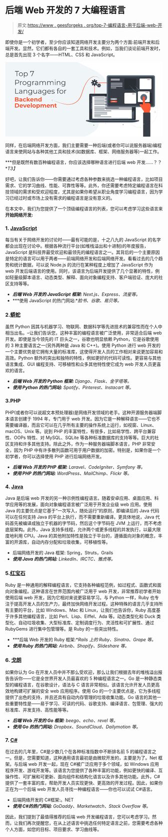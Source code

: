 # 后端 Web 开发的 7 大编程语言

> 原文:[https://www . geesforgeks . org/top-7-编程语言-用于后端-web-开发/](https://www.geeksforgeeks.org/top-7-programming-languages-for-backend-web-development/)

即使你是一个初学者，至少你应该知道网络开发主要分为两个方面:前端开发和后端开发。显然，它们都有各自的一套工具和技术。例如，当我们谈论前端开发时，总是首先出现 3 个名字——HTML、CSS 和 JavaScript。

![Top-7-Programming-Languages-for-Backend-Web-Development](img/42809060a5bff09a1b46a10c5d74cac2.png)

同样，在后端网络开发方面，我们主要需要一种后端(或者你可以说服务器端)编程语言来使网站与各种其他工具和技术(如数据库、框架、网络服务器等)一起工作。

***但是既然有数百种编程语言，你应该选择哪种语言进行后端 web 开发……？？**T3】*

好吧，让我们告诉你——你需要通过考虑各种参数来挑选一种编程语言，比如项目需求、它的学习曲线、性能、可靠性等等。此外，你还需要考虑特定编程语言在科技领域的需求和受欢迎程度，尤其是如果你希望从职业角度学习编程语言，因为学习已经过时或市场上没有需求的编程语言是没有意义的。

在本文中，我们为您提供了一个顶级编程语言的列表，您可以考虑学习这些语言来**开始网络开发:**

### 1. [JavaScript](https://www.geeksforgeeks.org/javascript-tutorial/)

每当有关于网络开发的讨论时——最有可能的是，十之八九的 JavaScript 的名字都会出现在讨论中。根据各种流行平台(如堆栈溢出和十进制)的年度报告，JavaScript 是科技界最受欢迎和最领先的编程语言之一。其背后的一个主要原因是特定的语言可以用于两者——前端网络开发和后端网络开发。看看过去的几个趋势和统计数据，可以说 Node.js 的流行在某种程度上增加了 JavaScript 作为 web 开发后端语言的使用。同时，该语言为后端开发提供了几个显著的特性，例如轻量级脚本语言、动态类型、解释、面向对象编程支持、客户端验证、庞大的社区支持等等。

*   ***后端 Web 开发的 JavaScript 框架:** Next.js、Express、流星等。*
*   ***使用 JavaScript 的热门网站:**脸书、谷歌、易贝等。*

### 2.[蟒蛇](https://www.geeksforgeeks.org/python-programming-language/)

虽然 Python 因其与机器学习、物联网、数据科学等先进技术的兼容性而在个人中相当出名。–让我们告诉您，这种丰富的编程语言被广泛使用，非常适合后端 web 开发。即使是当今领先的 IT 巨头之一，谷歌也明显依赖 Python，它是谷歌使用的 3 种主要语言之一(另外两种是 Java 和 C++)。使用 Python 进行 web 开发的一个主要优势是它拥有大量的标准库，这使得开发人员的工作相对来说更加容易和高效。Python 额外的突出和独特的特性，例如更好的代码可读性。更容易与其他语言集成、GUI 编程支持、可移植性和众多其他特性使它成为 web 开发人员更喜欢的语言。

*   ***后端 Web 开发的 Python 框架:** Django、Flask、金字塔等。*
*   ***使用 Python 的热门网站:** Spotify、Pinterest、Instacart 等。*

### 3.PHP

PHP(或者你可以说超文本预处理器)是网络开发领域的老手。这种开源服务器端脚本语言创建于 1994 年，专门用于 web 开发。因为它是一种解释语言——它也不需要编译器，而且它可以在几乎所有主要的操作系统上运行，如视窗、Linux、macOS、Unix 等。说到 PHP 的丰富特性，有很多，比如易学性、跨平台兼容性、OOPs 特性、对 MySQL、SQLite 等各种标准数据库的支持等等。巨大的社区支持和许多其他支持。除此之外，作为一种服务器端脚本语言，PHP 非常安全，因为 PHP 中有许多散列函数可用于用户数据的加密。特别是，如果你是一个初学者，你可以选择使用 PHP 进行后端网络开发。

*   ***后端 Web 开发的 PHP 框架:** Laravel、CodeIgniter、Symfony 等。*
*   ***使用 PHP 的热门网站:** WordPress、MailChimp、Flickr 等。*

### 4. [Java](https://www.geeksforgeeks.org/java/)

Java 是后端 web 开发的另一种示例性编程语言。随着安卓应用、桌面应用、科学应用等的发展，面向对象编程语言被广泛用于开发企业级 web 应用。使用 Java 的主要优点是它基于“一次写入，随处运行”的原则，即编译后的 Java 代码可以在任何支持 Java 的平台上执行，而不需要重新编译。更具体地说，Java 代码首先被编译成独立于机器的字节码，然后这个字节码在 JVM 上运行，而不考虑底层架构。此外，Java 支持多线程，允许两个或更多线程的并发执行，以最大限度地利用 CPU。Java 的其他附加特性是独立于平台的，遵循面向对象的概念，丰富的开源库，自动内存分配和垃圾收集，可移植性等。

*   后端网络开发的 Java 框架: Spring，Struts，Grails
*   ***使用 Java 的热门网站:** LinkedIn、IRCTC、雅虎等。*

### 5.[红宝石](https://www.geeksforgeeks.org/ruby-programming-language/)

Ruby 是一种通用的解释编程语言，它支持各种编程范例，如过程式、函数式和面向对象编程。这种语言在世界范围内被广泛用于 web 开发，非常推荐初学者开始使用后端 web 开发，因为它相对来说更容易学习。与 Python 一样，Ruby 也专注于提高开发人员的生产力，最终加快网络开发过程。这种特殊的语言几乎支持所有主要的平台，比如 Windows、Mac 和 Linux，让我们也告诉你，Ruby 高度基于许多其他编程语言，比如 Perl、Lisp、Eiffel、Ada 等。动态类型化和 Duck 类型化、自动垃圾收集、大型标准库、定制调度行为、灵活性和可扩展性、通过 RubyGems 进行集中包管理等。是 Ruby 的一些突出特性。

*   ***后端 Web 开发的 Ruby 框架:**Rails 上的 Ruby、Sinatra、Grape 等。*
*   ***使用 Ruby 的热门网站:** Airbnb、Shopify、Slideshare 等。*

### 6\. [戈朗](https://www.geeksforgeeks.org/golang/)

如果你认为 Go 在开发人员中并不那么受欢迎，那么让我们根据去年的堆栈溢出报告告诉你——它是全世界开发人员最喜欢的 5 种编程语言之一。Go 是一种静态类型的编程语言，在谷歌设计，语法与 C 语言非常相似。该语言允许开发人员更高效地构建可扩展的安全 web 应用程序。使用 Go 的一个主要优点是，它为多线程提供了出色的支持，并且还具有自动内存管理的垃圾收集功能。Go 语言的其他一些重要特性是——易于学习、可读的代码、谷歌支持、编译语言、包管理、强大的标准库、并发支持、高性能等等。

*   ***后端 Web 开发的 Go 框架:** beego、echo、revel 等。*
*   ***使用 Go 的热门网站:** Dropbox、SoundCloud、Dailymotion 等。*

### 7. [C#](https://www.geeksforgeeks.org/csharp-programming-language/)

在过去的几年里，C#是少数几个在各种标准指数中不断排名前 5 的编程语言之一。但是，您需要知道，这种通用语言最初是由微软开发的，主要是为了。Net 框架。与后端 web 开发一起，现在 C#被广泛应用于多个领域，如 Windows 应用程序开发、游戏开发等。该语言为您提供了各种丰富的功能，例如更快的编译、互操作性、可扩展和可更新、面向组件和结构化语言以及许多其他功能。此外，C#提供了一套丰富的库，帮助开发人员实现更快、更高效的开发过程。因此，如果你正在为一个后端 web 开发人员寻找一种编程语言——你也可以试试 C#语言。

*   后端网络开发的 C#框架:。NET
*   ***使用 C#的热门网站:** GoDaddy、Marketwatch、Stack Overflow 等。*

因此，我们提到了最值得推荐的后端 web 开发编程语言，您可以考虑学习。然而，让我们再次提醒您，在从上述语言中挑选任何特定语言之前，您需要考虑各种个人方面，如您的目标、项目要求、学习曲线等。